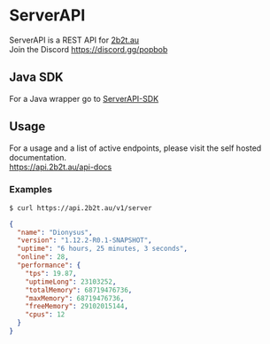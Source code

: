 # ServerAPI

ServerAPI is a REST API for [2b2t.au](https://2b2t.au)  
Join the Discord https://discord.gg/popbob

## Java SDK
For a Java wrapper go to [ServerAPI-SDK](https://github.com/2b2tAustralia/ServerAPI-SDK)

## Usage

For a usage and a list of active endpoints, please visit the self hosted documentation.   
https://api.2b2t.au/api-docs

### Examples

```bash
$ curl https://api.2b2t.au/v1/server
```
```json
{
  "name": "Dionysus",
  "version": "1.12.2-R0.1-SNAPSHOT",
  "uptime": "6 hours, 25 minutes, 3 seconds",
  "online": 28,
  "performance": {
    "tps": 19.87,
    "uptimeLong": 23103252,
    "totalMemory": 68719476736,
    "maxMemory": 68719476736,
    "freeMemory": 29102015144,
    "cpus": 12
  }
}
```
